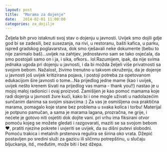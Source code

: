 ```yaml
---
layout: post
title:  "Marama za dojenje"
date:   2014-02-01 11:00:00
categories: za_dojilje
---
```


Željela bih prvo istaknuti svoj stav o dojenju u javnosti. Uvijek smo dojili gdje god bi se zadesili, bez susezanja, na rivi, u restoranu, bašti kafica, u parku, ispred gradskog poglavarstva, dok smo rješavali neke dokumente (bebu to nije zanimalo baš)...uvijek na zahtjev, jednostavno sam se tako osjećala, da smo postojali samo on i ja, i sika, ofkors.. lol.Razumijem, ipak, da nije svima jednaka ugoda pri dojenju u javnosti, i da bi možda željeli više privatnosti sa svojom bebom. Nažalost, živimo trenutno u takvom okruženju, da je dojenje u javnosti još uvijek kritizirana pojava, i postoji potreba za opetovanom edukacijom šire javnosti o tome...Na prijedlog jedne mame (kao i uvijek, uvijek nešto krenem šivati na prijedlog vas mama - thank you!!) nastao je u mojoj maloj radionici i ovaj proizvod. Zamišljen je kao pomoć mamama koje radi dojenja u javnosti žure kući, kako bi i one mogle uživati u nadolazećim sunčanim danima sa svojim sisavcima :) Za vas je osmišljena ova praktična marama, pomagalo koje stane bez problema u svaka kolica i torbu! Materijal je potpuno pamučan, a sama je marama lagana, prozračna, ne grije, i nećete je gotovo niti osjetiti dok dojite vani. pri vrhu ima fiksirani otvor pomoću kojeg se možete gledati i razgovarati, maziti se sa svojom bebom ♥, pratiti njezine pokrete i uvjeriti se uvijek, da su dišni putevi slobodni. Pomoću trakica i metalnih prstenova regulira se širina oko vrata. Džepić postavljen po sredini služi za gazicu ili sličnnu potrepštinu, u slučaju bljuckanja, itd., međutim, može biti i bez džepa.
